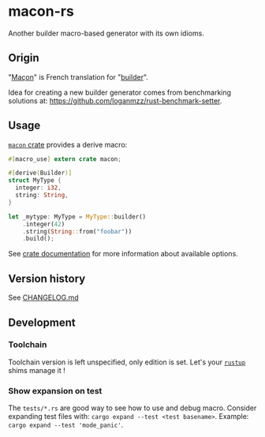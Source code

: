 # macon-rs

Another builder macro-based generator with its own idioms.

## Origin

"[Maçon](https://fr.wiktionary.org/wiki/ma%C3%A7on#Nom_commun_2)" is French translation for "[builder](https://www.wordreference.com/enfr/builder)".

Idea for creating a new builder generator comes from benchmarking solutions at: https://github.com/loganmzz/rust-benchmark-setter.

## Usage

[`macon` crate](https://crates.io/crates/macon) provides a derive macro:

```rust
#[macro_use] extern crate macon;

#[derive(Builder)]
struct MyType {
  integer: i32,
  string: String,
}

let _mytype: MyType = MyType::builder()
    .integer(42)
    .string(String::from("foobar"))
    .build();
```

See [crate documentation](https://docs.rs/macon/latest/macon/) for more information about available options.

## Version history

See [CHANGELOG.md](./CHANGELOG.md)

## Development

### Toolchain

Toolchain version is left unspecified, only edition is set. Let's your [`rustup`](https://rustup.rs/) shims manage it !

### Show expansion on test

The `tests/*.rs` are good way to see how to use and debug macro. Consider expanding test files with: `cargo expand --test <test basename>`. Example: `cargo expand --test 'mode_panic'`.
